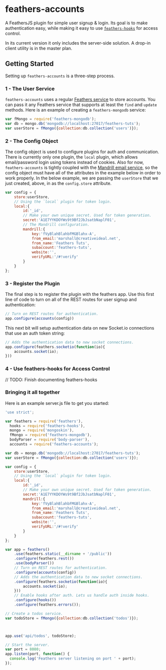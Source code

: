 # feathers-accounts
A FeathersJS plugin for simple user signup & login.  Its goal is to make authentication easy, while making it easy to use [`feathers-hooks`](https://www.npmjs.com/package/feathers-hooks) for access control.

In its current version it only includes the server-side solution.  A drop-in client utility is in the master plan.

## Getting Started

Setting up `feathers-accounts` is a three-step process.

### 1 - The User Service
`feathers-accounts` uses a regular [Feathers service](http://feathersjs.com/#toc2) to store accounts.  You can pass it any Feathers service that supports at least the `find` and `update` methods.  Here is an example of creating a `feathers-mongodb` service:

```js
var fMongo = require('feathers-mongodb');
var db = mongo.db('mongodb://localhost:27017/feathers-tuts');
var userStore = fMongo({collection:db.collection('users')});
```

### 2 - The Config Object
The config object is used to configure plugins for auth and communication.  There is currently only one plugin, the `local` plugin, which allows email/password login using tokens instead of cookies.  Also for now, `feathers-accounts` is tightly coupled with the [Mandrill email service](http://mandrill.com/), so the config object must have all of the attributes in the example below in order to work properly.  In the below example, we are passing the `userStore` that we just created, above, in as the `config.store` attribute.

```js
var config = {
    store:userStore,
    // Using the `local` plugin for token login.
    local:{
        id:'_id',
        // Make your own unique secret. Used for token generation.
        secret:'A1E7YYKDOYWs9t9Bf2JbJsatbNaplF01',
        // The Mandrill configuration.
        mandrill:{
            key:'fVyBlahBlahbFMGBlahx-A',
            from_email:'marshall@creativeideal.net',
            from_name:'Feathers Tuts',
            subaccount:'feathers-tuts',
            website:'',
            verifyURL:'/#!verify'
        }
    }
};
```

### 3 - Register the Plugin
The final step is to register the plugin with the feathers app.  Use this first line of code to turn on all of the REST routes for user signup and authentication:

```js
// Turn on REST routes for authentication.
app.configure(accounts(config))
```

This next bit will setup authentication data on new Socket.io connections that use an auth token string:

```js
// Adds the authentication data to new socket connections.
app.configure(feathers.socketio(function(io){
    accounts.socket(io);
}))
```

### 4 - Use feathers-hooks for Access Control

// TODO: Finish documenting feathers-hooks

### Bringing it all together

Here is an example server.js file to get you started:
```js
'use strict';

var feathers = require('feathers'),
  hooks = require('feathers-hooks'),
  mongo = require('mongoskin'),
  fMongo = require('feathers-mongodb'),
  bodyParser = require('body-parser'),
  accounts = require('feathers-accounts');

var db = mongo.db('mongodb://localhost:27017/feathers-tuts');
var userStore = fMongo({collection:db.collection('users')});

var config = {
    store:userStore,
    // Using the `local` plugin for token login.
    local:{
        id:'_id',
        // Make your own unique secret. Used for token generation.
        secret:'A1E7YYKDOYWs9t9Bf2JbJsatbNaplF01',
        mandrill:{
            key:'fVyBlahBlahbFMGBlahx-A',
            from_email:'marshall@creativeideal.net',
            from_name:'Feathers Tuts',
            subaccount:'feathers-tuts',
            website:'',
            verifyURL:'/#!verify'
        }
    }
};

var app = feathers()
    .use(feathers.static(__dirname + '/public'))
    .configure(feathers.rest())
    .use(bodyParser())
    // Turn on REST routes for authentication.
    .configure(accounts(config))
    // Adds the authentication data to new socket connections.
    .configure(feathers.socketio(function(io){
        accounts.socket(io);
    }))
    // Enable hooks after auth. Lets us handle auth inside hooks.
    .configure(hooks())
    .configure(feathers.errors());

// Create a todos service.
var todoStore = fMongo({collection:db.collection('todos')});



app.use('api/todos', todoStore);

// Start the server.
var port = 8080;
app.listen(port, function() {
  console.log('Feathers server listening on port ' + port);
});

```